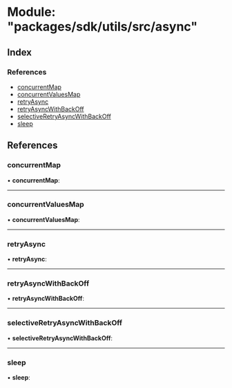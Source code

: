 # Module: "packages/sdk/utils/src/async"

## Index

### References

* [concurrentMap](_packages_sdk_utils_src_async_.md#concurrentmap)
* [concurrentValuesMap](_packages_sdk_utils_src_async_.md#concurrentvaluesmap)
* [retryAsync](_packages_sdk_utils_src_async_.md#retryasync)
* [retryAsyncWithBackOff](_packages_sdk_utils_src_async_.md#retryasyncwithbackoff)
* [selectiveRetryAsyncWithBackOff](_packages_sdk_utils_src_async_.md#selectiveretryasyncwithbackoff)
* [sleep](_packages_sdk_utils_src_async_.md#sleep)

## References

###  concurrentMap

• **concurrentMap**:

___

###  concurrentValuesMap

• **concurrentValuesMap**:

___

###  retryAsync

• **retryAsync**:

___

###  retryAsyncWithBackOff

• **retryAsyncWithBackOff**:

___

###  selectiveRetryAsyncWithBackOff

• **selectiveRetryAsyncWithBackOff**:

___

###  sleep

• **sleep**:
